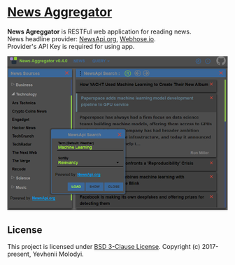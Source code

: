 # [News Aggregator](https://zhnzhn.github.io/news-aggregator)
**News Agreggator** is RESTFul web application for reading news.  
News headline provider: [NewsApi.org](https://newsapi.org), [Webhose.io](https://webhose.io).  
Provider's API Key is required for using app.  

![alt text](screencast/news-aggregator.png?raw=true "News Aggregator")

## License
This project is licensed under [BSD 3-Clause License](http://opensource.org/licenses/BSD-3-Clause). Copyright (c) 2017-present, Yevhenii Molodyi.

